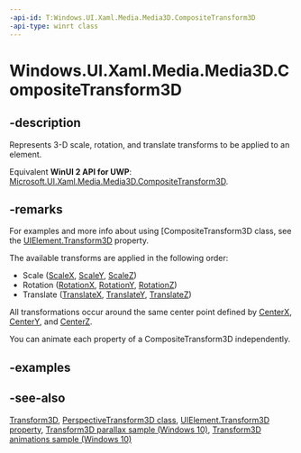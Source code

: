```yaml
---
-api-id: T:Windows.UI.Xaml.Media.Media3D.CompositeTransform3D
-api-type: winrt class
---
```


<!-- Class syntax.
public class CompositeTransform3D : Windows.UI.Xaml.Media.Media3D.Transform3D, Windows.UI.Xaml.Media.Media3D.ICompositeTransform3D
-->

# Windows.UI.Xaml.Media.Media3D.CompositeTransform3D

## -description

Represents 3-D scale, rotation, and translate transforms to be applied to an element.

Equivalent **WinUI 2 API for UWP**: [Microsoft.UI.Xaml.Media.Media3D.CompositeTransform3D](/windows/winui/api/microsoft.ui.xaml.media.media3d.compositetransform3d).

## -remarks

For examples and more info about using [CompositeTransform3D class, see the [UIElement.Transform3D](../windows.ui.xaml/uielement_transform3d.md) property.

The available transforms are applied in the following order:

+ Scale ([ScaleX](compositetransform3d_scalex.md), [ScaleY](compositetransform3d_scaley.md), [ScaleZ](compositetransform3d_scalez.md))
+ Rotation ([RotationX](compositetransform3d_rotationx.md), [RotationY](compositetransform3d_rotationy.md), [RotationZ](compositetransform3d_rotationz.md))
+ Translate ([TranslateX](compositetransform3d_translatex.md), [TranslateY](compositetransform3d_translatey.md), [TranslateZ](compositetransform3d_translatez.md))

All transformations occur around the same center point defined by [CenterX](compositetransform3d_centerx.md), [CenterY](compositetransform3d_centery.md), and [CenterZ](compositetransform3d_centerz.md).

You can animate each property of a CompositeTransform3D independently.

## -examples

## -see-also

[Transform3D](transform3d.md), [PerspectiveTransform3D class](perspectivetransform3d.md), [UIElement.Transform3D property](../windows.ui.xaml/uielement_transform3d.md), [Transform3D parallax sample (Windows 10)](https://github.com/Microsoft/Windows-universal-samples/tree/master/Samples/XamlTransform3DParallax), [Transform3D animations sample (Windows 10)](https://go.microsoft.com/fwlink/p/?LinkId=620637)
